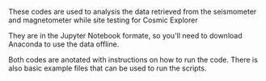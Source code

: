 These codes are used to analysis the data retrieved from the seismometer and magnetometer while site testing for Cosmic Explorer

They are in the Jupyter Notebook formate, so you'll need to download Anaconda to use the data offline.

Both codes are anotated with instructions on how to run the code. There is also basic example files that can be used to run the scripts.
